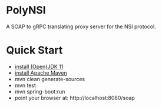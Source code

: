 # PolyNSI

A SOAP to gRPC translating proxy server for the NSI protocol.

# Quick Start

* [install (Open)JDK 11](https://openjdk.java.net/)
* [install Apache Maven](http://maven.apache.org/install.html})
* mvn clean generate-sources
* mvn test
* mvn spring-boot:run
* point your browser at: http://localhost:8080/soap
